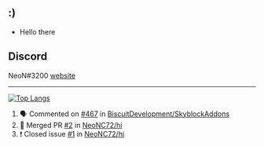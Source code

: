 

## :)

- Hello there

## Discord
NeoN#3200 [website]



---



[![Top Langs](https://github-readme-stats.vercel.app/api/top-langs/?username=NeoNC72)](https://github.com/anuraghazra/github-readme-stats)

<!--START_SECTION:activity-->
1. 🗣 Commented on [#467](https://github.com/BiscuitDevelopment/SkyblockAddons/issues/467) in [BiscuitDevelopment/SkyblockAddons](https://github.com/BiscuitDevelopment/SkyblockAddons)
2. 🎉 Merged PR [#2](https://github.com/NeoNC72/hi/pull/2) in [NeoNC72/hi](https://github.com/NeoNC72/hi)
3. ❗️ Closed issue [#1](https://github.com/NeoNC72/hi/issues/1) in [NeoNC72/hi](https://github.com/NeoNC72/hi)
<!--END_SECTION:activity-->

</details>

[website]: https://discord.gg/bH6kA5YAVT
